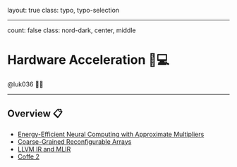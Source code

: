 layout: true
class: typo, typo-selection

---

count: false
class: nord-dark, center, middle

# Hardware Acceleration 🚀💻

@luk036 👨‍💻

---

## Overview 📋

- [Energy-Efficient Neural Computing with Approximate Multipliers](AxM-remark.html)
- [Coarse-Grained Reconfigurable Arrays ](CGRA-remark.html)
- [LLVM IR and MLIR](MLIR-remark.html)
- [Coffe 2](coffe2-remark.html)
